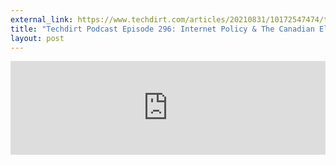 ```yaml
---
external_link: https://www.techdirt.com/articles/20210831/10172547474/techdirt-podcast-episode-296-internet-policy-canadian-election.shtml
title: "Techdirt Podcast Episode 296: Internet Policy & The Canadian Election"
layout: post
---
```


<div class="soundcloud-player">
<iframe width="100%" scrolling="no" frameborder="no" src="https://w.soundcloud.com/player/?url=https%3A//api.soundcloud.com/tracks/1116471313&color=%23ff5500&auto_play=false&hide_related=true&show_comments=false&show_user=true&show_reposts=false&show_teaser=false&visual=false"></iframe>
</div>